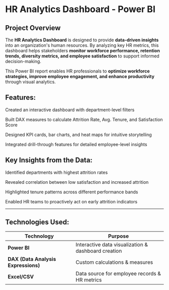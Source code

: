 # HR Analytics Dashboard - Power BI  

##  Project Overview  
The **HR Analytics Dashboard** is designed to provide **data-driven insights** into an organization's human resources. By analyzing key HR metrics, this dashboard helps stakeholders **monitor workforce performance, retention trends, diversity metrics, and employee satisfaction** to support informed decision-making.  

This Power BI report enables HR professionals to **optimize workforce strategies, improve employee engagement, and enhance productivity** through visual analytics.  
##  Features: 
Created an interactive dashboard with department-level filters

Built DAX measures to calculate Attrition Rate, Avg. Tenure, and Satisfaction Score

Designed KPI cards, bar charts, and heat maps for intuitive storytelling

Integrated drill-through features for detailed employee-level insights

## Key Insights from the Data:
Identified departments with highest attrition rates

Revealed correlation between low satisfaction and increased attrition

Highlighted tenure patterns across different performance bands

Enabled HR teams to proactively act on early attrition indicators

---

##  Technologies Used:
| Technology | Purpose |  
|------------|---------|  
| **Power BI** | Interactive data visualization & dashboard creation |  
| **DAX (Data Analysis Expressions)** | Custom calculations & measures |  
| **Excel/CSV** | Data source for employee records & HR metrics |  

